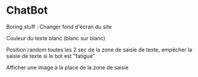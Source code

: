 # ChatBot

Boring stuff :
Changer fond d'écran du site

Couleur du texte blanc (blanc sur blanc)

Position random toutes les 2 sec de la zone de saisie de texte, empêcher la saisie de texte si le bot est "fatigué"

Afficher une image à la place de la zone de saisie
